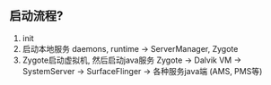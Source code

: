 ## 启动流程?

1. init
2. 启动本地服务
    daemons, runtime -> ServerManager,  Zygote
3. Zygote启动虚拟机, 然后启动java服务
    Zygote -> Dalvik VM -> SystemServer  -> SurfaceFlinger  -> 各种服务java端 (AMS, PMS等)
